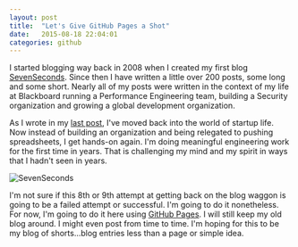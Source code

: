 ```yaml
---
layout: post
title:  "Let's Give GitHub Pages a Shot"
date:   2015-08-18 22:04:01
categories: github
---
```


I started blogging way back in 2008 when I created my first blog [SevenSeconds](http://sevenseconds.wordpress.com). Since then I have written a little over 200 posts, some long and some short. Nearly all of my posts were written in the context of my life at Blackboard running a Performance Engineering team, building a Security organization and growing a global development organization. 

As I wrote in my [last post](https://sevenseconds.wordpress.com/2015/04/27/seven-months-into-startup-life-tell-me-again-why-i-havent-been-blogging-about-it/), I've moved back into the world of startup life. Now instead of building an organization and being relegated to pushing spreadsheets, I get hands-on again. I'm doing meaningful engineering work for the first time in years. That is challenging my mind and my spirit in ways that I hadn't seen in years.

![SevenSeconds](../../../../../images/sevenseconds.png)

I'm not sure if this 8th or 9th attempt at getting back on the blog waggon is going to be a failed attempt or successful. I'm going to do it nonetheless. For now, I'm going to do it here using [GitHub Pages](https://pages.github.com). I will still keep my old blog around. I might even post from time to time. I'm hoping for this to be my blog of shorts...blog entries less than a page or simple idea.
